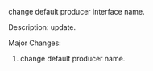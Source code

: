 change default producer interface name.

Description:
update.

Major Changes:
1. change default producer name.